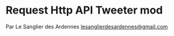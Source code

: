 Request Http API Tweeter mod
============================

Par Le Sanglier des Ardennes <lesanglierdesardennes@gmail.com>
